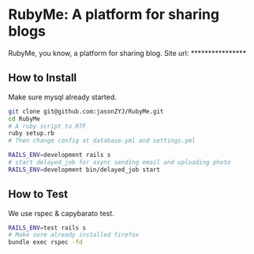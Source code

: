 RubyMe: A platform for sharing blogs
=======

RubyMe, you know, a platform for sharing blog.
Site url: ****************

## How to Install

Make sure mysql already started.
```bash
git clone git@github.com:jasonZYJ/RubyMe.git
cd RubyMe
# A ruby script to RTF
ruby setup.rb
# Then change config at database.yml and settings.yml

RAILS_ENV=development rails s
# start delayed_job for async sending email and uploading photo
RAILS_ENV=development bin/delayed_job start
```

## How to Test

We use rspec & capybarato test.
```bash
RAILS_ENV=test rails s
# Make sure already installed firefox
bundle exec rspec -fd
```
